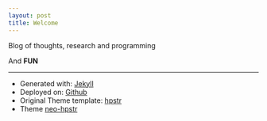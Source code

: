 ```yaml
---
layout: post
title: Welcome
---
```


Blog of thoughts, research and programming

And **FUN**


___

- Generated with: [Jekyll](http://jekyllrb.com/)
- Deployed on: [Github](https://pages.github.com)
- Original Theme template: [hpstr](https://github.com/mmistakes/hpstr-jekyll-theme)
- Theme [neo-hpstr](https://github.com/aron-bordin/neo-hpstr-jekyll-theme)
